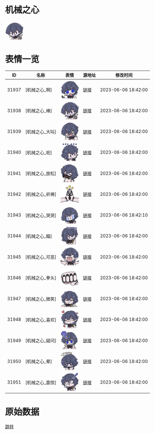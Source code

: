 # 机械之心

<img src="./cover.png" height="60" alt="cover" />

# 表情一览

|ID|名称|表情|源地址|修改时间|
|----|----|----|----|----|
|31937|[机械之心_啊]|<img src="./pic/031937_%5B机械之心_啊%5D.png" height="60" alt="啊"/>|[链接](https://i0.hdslb.com/bfs/garb/14591c473303810649dda49a225479fd378492ae.png)|2023-06-06 18:42:00|
|31938|[机械之心_棒]|<img src="./pic/031938_%5B机械之心_棒%5D.png" height="60" alt="棒"/>|[链接](https://i0.hdslb.com/bfs/garb/d14625d48feffe3f032b0211a74ce59991083d9f.png)|2023-06-06 18:42:00|
|31939|[机械之心_大叫]|<img src="./pic/031939_%5B机械之心_大叫%5D.png" height="60" alt="大叫"/>|[链接](https://i0.hdslb.com/bfs/garb/4054f6cc0306355368badce53f999d4a0d68a187.png)|2023-06-06 18:42:00|
|31940|[机械之心_呃]|<img src="./pic/031940_%5B机械之心_呃%5D.png" height="60" alt="呃"/>|[链接](https://i0.hdslb.com/bfs/garb/902b219c5481de713ffbaa35ebb78eec689e9c5b.png)|2023-06-06 18:42:00|
|31941|[机械之心_放松]|<img src="./pic/031941_%5B机械之心_放松%5D.png" height="60" alt="放松"/>|[链接](https://i0.hdslb.com/bfs/garb/53f5fc3aeb6ef360452b6f1bc42aaa9fd3197665.png)|2023-06-06 18:42:00|
|31942|[机械之心_祈祷]|<img src="./pic/031942_%5B机械之心_祈祷%5D.png" height="60" alt="祈祷"/>|[链接](https://i0.hdslb.com/bfs/garb/99c6534858b1d4bdaaa6ca5ae9639d2639392f9a.png)|2023-06-06 18:42:00|
|31943|[机械之心_哭哭]|<img src="./pic/031943_%5B机械之心_哭哭%5D.png" height="60" alt="哭哭"/>|[链接](https://i0.hdslb.com/bfs/garb/1434560fe15f225e89546084f96d934019e494d1.png)|2023-06-06 18:42:10|
|31944|[机械之心_瞄]|<img src="./pic/031944_%5B机械之心_瞄%5D.png" height="60" alt="瞄"/>|[链接](https://i0.hdslb.com/bfs/garb/e89448e93ca31ac31f1e02bb1539c8a44b305be2.png)|2023-06-06 18:42:00|
|31945|[机械之心_可恶]|<img src="./pic/031945_%5B机械之心_可恶%5D.png" height="60" alt="可恶"/>|[链接](https://i0.hdslb.com/bfs/garb/a41ee6df4e87e7e08ccc6951f1851c4a324748b0.png)|2023-06-06 18:42:00|
|31946|[机械之心_拳头]|<img src="./pic/031946_%5B机械之心_拳头%5D.png" height="60" alt="拳头"/>|[链接](https://i0.hdslb.com/bfs/garb/09daabd5a60026c8c91c6d1203e91ff31b6e4147.png)|2023-06-06 18:42:00|
|31947|[机械之心_微笑]|<img src="./pic/031947_%5B机械之心_微笑%5D.png" height="60" alt="微笑"/>|[链接](https://i0.hdslb.com/bfs/garb/0c9a6c63a927ae736e6ae84d8156fcbca81c385c.png)|2023-06-06 18:42:00|
|31948|[机械之心_喜欢]|<img src="./pic/031948_%5B机械之心_喜欢%5D.png" height="60" alt="喜欢"/>|[链接](https://i0.hdslb.com/bfs/garb/610b1775194efe928ac547e8c9b2feeccc3f280a.png)|2023-06-06 18:42:00|
|31949|[机械之心_疑问]|<img src="./pic/031949_%5B机械之心_疑问%5D.png" height="60" alt="疑问"/>|[链接](https://i0.hdslb.com/bfs/garb/d051cd22c030e676e62222aee29f8267ba6423d8.png)|2023-06-06 18:42:00|
|31950|[机械之心_晕]|<img src="./pic/031950_%5B机械之心_晕%5D.png" height="60" alt="晕"/>|[链接](https://i0.hdslb.com/bfs/garb/b23f50cc410c7639c2102e3fd5ff40424b574545.png)|2023-06-06 18:42:00|
|31951|[机械之心_震惊]|<img src="./pic/031951_%5B机械之心_震惊%5D.png" height="60" alt="震惊"/>|[链接](https://i0.hdslb.com/bfs/garb/a87a27ac38c8c84de63d8a5e1b4e7f953128d72b.png)|2023-06-06 18:42:00|

# 原始数据

[跳转](./raw.json)

